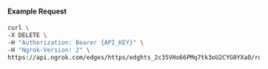 <!-- Code generated for API Clients. DO NOT EDIT. -->

#### Example Request

```bash
curl \
-X DELETE \
-H "Authorization: Bearer {API_KEY}" \
-H "Ngrok-Version: 2" \
https://api.ngrok.com/edges/https/edghts_2c35VHo66PMq7tk3oU2CYG0YXaO/routes/edghtsrt_2c35VM6Xe1JdoZhwP11sNxnjfgW/backend
```
